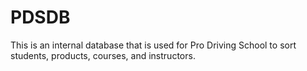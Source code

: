 # PDSDB

This is an internal database that is used for Pro Driving School to sort students, products, courses, and instructors. 
